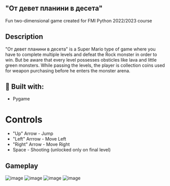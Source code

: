 ## "От девет планини в десета"
Fun two-dimensional game created for FMI Python 2022/2023 course

## Description
"От девет планини в десета" is a Super Mario type of game where you have to complete multiple levels and defeat the Rock monster in order to win. But be aware that every level possesses obsticles like lava and little green monsters. While passing the levels, the player is collection coins used for weapon purchasing before he enters the monster arena.

## 👷 Built with:
* Pygame

# Controls
* "Up" Arrow - Jump
* "Left" Arrrow - Move Left
* "Right" Arrow - Move Right
* Space - Shooting (unlocked only on final level)

## Gameplay
![image](https://user-images.githubusercontent.com/77447043/219722970-cf21eeba-8693-42bf-b072-5f1a3179c87c.png)
![image](https://user-images.githubusercontent.com/77447043/219723324-1b4e33c3-cf78-437c-bf0e-868e5c8968f3.png)
![image](https://user-images.githubusercontent.com/77447043/219723547-72251e77-76b8-47e7-a507-be7e7ffbcb94.png)
![image](https://user-images.githubusercontent.com/77447043/219724269-2708d77b-9978-435e-b189-d50a319c18b5.png)
